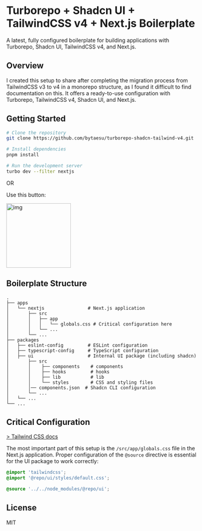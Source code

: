 # Turborepo + Shadcn UI + TailwindCSS v4 + Next.js Boilerplate

A latest, fully configured boilerplate for building applications with Turborepo, Shadcn UI, TailwindCSS v4, and Next.js.

## Overview

I created this setup to share after completing the migration process from TailwindCSS v3 to v4 in a monorepo structure, as I found it difficult to find documentation on this. It offers a ready-to-use configuration with Turborepo, TailwindCSS v4, Shadcn UI, and Next.js.

## Getting Started

```bash
# Clone the repository
git clone https://github.com/bytaesu/turborepo-shadcn-tailwind-v4.git

# Install dependencies
pnpm install

# Run the development server
turbo dev --filter nextjs
```

OR

Use this button:

[<img width="170" alt="img" src="https://github.com/user-attachments/assets/41c60816-2cd9-4f1f-946d-e29bb6fb15e9" />](https://github.com/new?template_name=turborepo-shadcn-tailwind-v4&template_owner=bytaesu)

## Boilerplate Structure

```
.
├── apps
│   └── nextjs                # Next.js application
│       ├── src
│       │   ├── app
│       │   │   └── globals.css # Critical configuration here
│       │   └── ...
│       └── ...
├── packages
│   ├── eslint-config         # ESLint configuration
│   ├── typescript-config     # TypeScript configuration
│   ├── ui                    # Internal UI package (including shadcn)
│       ├── src
│       │    ├── components    # components
│       │    ├── hooks         # hooks
│       │    ├── lib           # lib
│       │    └── styles        # CSS and styling files
│       │── components.json  # Shadcn CLI configuration
│       └── ...
│   └── ...
└── ...
```

## Critical Configuration

[> Tailwind CSS docs](https://tailwindcss.com/docs/detecting-classes-in-source-files)

The most important part of this setup is the `/src/app/globals.css` file in the Next.js application. Proper configuration of the `@source` directive is essential for the UI package to work correctly:

```css
@import 'tailwindcss';
@import '@repo/ui/styles/default.css';

@source '../../node_modules/@repo/ui';
```

## License

MIT
